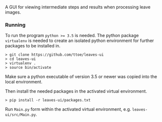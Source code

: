 A GUI for viewing intermediate steps and results when processing leave images.

### Running

To run the program `python >= 3.5` is needed. The python package `virtualenv` is needed to create an isolated python environment for further packages to be installed in.

```
> git clone https://github.com/ttoe/leaves-ui
> cd leaves-ui
> virtualenv .
> source bin/activate
```

Make sure a python executable of version 3.5 or newer was copied into the local environment.

Then install the needed packages in the activated virtual environment.

```
> pip install -r leaves-ui/packages.txt
```

Run `Main.py` form within the activated virtual environment, e.g. `leaves-ui/src/Main.py`.
